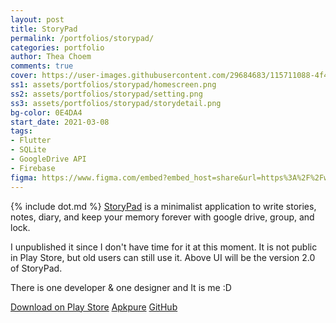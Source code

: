 ```yaml
---
layout: post
title: StoryPad
permalink: /portfolios/storypad/
categories: portfolio
author: Thea Choem
comments: true
cover: https://user-images.githubusercontent.com/29684683/115711088-4f444800-a39d-11eb-8930-f2556f117037.png
ss1: assets/portfolios/storypad/homescreen.png
ss2: assets/portfolios/storypad/setting.png
ss3: assets/portfolios/storypad/storydetail.png
bg-color: 0E4DA4
start_date: 2021-03-08
tags:
- Flutter
- SQLite
- GoogleDrive API
- Firebase
figma: https://www.figma.com/embed?embed_host=share&url=https%3A%2F%2Fwww.figma.com%2Ffile%2FzfVnCt9vHSUb6PaZuQdgjB%2FStoryPad-v2.0%3Fnode-id%3D2%253A401
---
```

{% include dot.md %}
[StoryPad](https://play.google.com/store/apps/details?id=com.tc.writestory) is a minimalist application to write stories, notes, diary, and keep your memory forever with google drive, group, and lock.

I unpublished it since I don't have time for it at this moment. It is not public in Play Store, but old users can still use it. Above UI will be the version 2.0 of StoryPad.

There is one developer & one designer and It is me :D

<a class="primary-button" href="https://play.google.com/store/apps/details?id=com.tc.writestory">Download on Play Store</a>
<a class="primary-button" href="https://m.apkpure.com/storypad-write-story-note-diary/com.tc.writestory">Apkpure</a>
<a class="primary-button" href="https://github.com/juniorise/storypad">GitHub</a>
